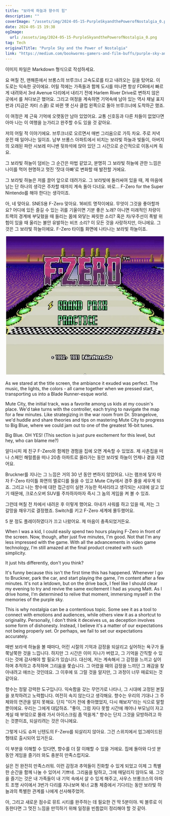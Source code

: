 ```yaml
---
title: "보라색 하늘과 향수의 힘"
description: ""
coverImage: "/assets/img/2024-05-15-PurpleSkyandthePowerofNostalgia_0.png"
date: 2024-05-15 19:38
ogImage:
  url: /assets/img/2024-05-15-PurpleSkyandthePowerofNostalgia_0.png
tag: Tech
originalTitle: "Purple Sky and the Power of Nostalgia"
link: "https://medium.com/bookworms-gamers-and-film-buffs/purple-sky-and-the-power-of-nostalgia-07f30b677c7b"
---
```


이미지 파일은 Markdown 형식으로 작성하세요.

요 며칠 전, 맨해튼에서 브롱스의 브루크너 고속도로를 타고 내려오는 길을 탔어요. 이 도로는 익숙한 곳이에요. 어릴 적에는 가족들과 함께 도시를 떠나면 항상 FDR에서 빠르게 내려와서 3rd Avenue 다리에서 내리기 전에 Harlem River Drive로 변하지 않은 곳에서 를 쳐다보곤 했어요. 그리고 여정을 계속하면 기억속에 남아 있는 역사 채널 표지판과 (지금은 차터 스쿨) 로 바뀐 옛 신사 클럽 왼쪽으로 돌아 브루크너에 도착하곤 했죠.

이 여정은 제 근육 기억에 오랫동안 남아 있었어요. 교통 신호등과 다른 차들이 없었다면 아마 나는 이 여행을 눈가리고 완주할 수도 있을 것 같아요.

저의 어릴 적 이야기에요. 브루크너로 오르면서 매번 그리움으로 가득 차요. 주로 저녁 운전 때 일어나는 일이죠. 남부 브롱스 아파트에서 비치는 보라빛 하늘과 빛들이, 아버지의 오래된 파란 시보레 미니밴 뒷좌석에 앉아 있던 그 시간으로 순간적으로 이동시켜 줘요.

그 보라빛 하늘이 덤비는 그 순간은 마법 같았고, 분명히 그 보라빛 하늘에 관한 느낌은 나이를 먹어 현명하고 멋진 ‘잣대 아빠’로 변화할 때 발전할 거에요.

그 보라빛 하늘은 저를 끌어 앞으로 데려가요. 그 보라빛에 둘러싸여 있을 때, 제 마음에 남는 단 하나의 생각은 주차할 때까지 계속 돌아 다녀요.
바로... F-Zero for the Super Nintendo를 해야 한다는 생각이죠.

아, 네 맞아요. SNES용 F-Zero 맞아요. 16비트 명작이에요. 무엇이 그것을 좋아할까요? 어디에 있든 즐길 수 있는 귀를 기울이면 기분 좋은 노래? 아니면 미래적인 차량이 트랙의 경계에 부딪혔을 때 들리는 몸에 와닿는 짜릿한 소리? 혹은 차/우주선이 폭발 위험이 있을 때 울리는 불안 유발하는 비프 소리? 이 모든 것을 사랑하지만, 아니에요. 그것은 그 보라빛 하늘이에요. F-Zero 타이틀 화면에 나타나는 보라빛 하늘이죠.

![Purple Sky and the Power of Nostalgia](/assets/img/2024-05-15-PurpleSkyandthePowerofNostalgia_1.png)

As we stared at the title screen, the ambiance it exuded was perfect. The music, the lights, the colors - all came together when we pressed start, transporting us into a Blade Runner-esque world.

Mute City, the initial track, was a favorite among us kids at my cousin's place. We'd take turns with the controller, each trying to navigate the map for a few minutes. Like strategizing in the war room from Dr. Strangelove, we'd huddle and share theories and tips on mastering Mute City to progress to Big Blue, where we could jam out to one of the greatest 16-bit tunes.

Big Blue. OH YES! (This section is just pure excitement for this level, but hey, who can blame me?)

알다시피 제 친구 F-Zero와 함께한 경험을 집에 오면 계속할 수 있었죠. 제 사촌집을 떠나 스페인 해럴름을 떠나 20층 아파트로 올라가는 동안 보라빛 하늘이 언제나 곁을 지켰어요.

Bruckner를 지나는 그 느낌은 거의 30 년 동안 변하지 않았어요. 나는 램프에 닿자 마자 F-Zero 타이틀 화면의 멜로디를 들을 수 있고 Mute City에서 경주 줄을 세우게 되죠. 그리고 나는 향수에 대한 접근성이 실현 가능한 럭셔리라고 생각되는 시대에 살고 있기 때문에, 크로스오버 SUV를 주차하자마자 즉시 그 놈의 게임을 켜 볼 수 있죠.

그런데 며칠 전 차에서 내려온 후 이렇게 했어요. 아내가 샤워를 하고 있을 때, 저는 그 갈망을 채우기로 결정했죠. Switch를 키고 F-Zero 세계에 몰두했어요.

5 분 정도 플레이하였다가 끄고 나왔어요. 제 마음이 충족되었거든요.

When I was a kid, I could easily spend two hours playing F-Zero in front of the screen. Now, though, after just five minutes, I'm good. Not that I'm any less impressed with the game. With all the advancements in video game technology, I'm still amazed at the final product created with such simplicity.

It just hits differently, don't you think?

It's funny because this isn't the first time this has happened. Whenever I go to Bruckner, park the car, and start playing the game, I'm content after a few minutes. It's not a letdown, but on the drive back, I feel like I should clear my evening to try and revive the same excitement I had as young Matt. As I drive home, I'm determined to relive that moment, immersing myself in the memories of the purple sky.

This is why nostalgia can be a contentious topic. Some see it as a tool to connect with emotions and audiences, while others view it as a shortcut to originality. Personally, I don't think it deceives us, as deception involves some form of dishonesty. Instead, I believe it's a matter of our expectations not being properly set. Or perhaps, we fail to set our expectations accurately.

매번 보라색 하늘을 볼 때마다, 어린 시절의 기억과 감정을 되살리고 싶어하는 욕구가 들쭉날쭉한 것을 느낍니다. 하지만 그 시간은 이미 지나가 버렸고, 그 기억을 간직할 수 있다는 것에 감사해야 할 필요가 있습니다. 대신에, 저는 계속해서 그 감정을 느끼고 싶어하며 추적하고 추적하며 그리움을 쫓습니다. 그 어렸을 때의 감정을 느끼던 그 쾌감을 찾아내려고 애쓰는 것인데요. 그 이후에 또 그럴 것을 알지만, 그 과정이 너무 매료되는 것 같아요.

향수는 정말 강력한 도구입니다. 익숙함을 갖는 무언가로 나타나, 그 시대에 고정된 본질을 포착하려고 노력합니다. 여전히 속지 않는다고 생각해요. 향수는 우리의 기대나 그 주체와의 연관을 알지 못해요. 단지 "이거 전에 좋아했었지, 다시 해보자"라는 식으로 말할 뿐이에요. 우리는 그에게 대답하죠. "좋아, 그럼 자다 못할 시간에 깨어나 부모님이 자고 계실 때 부엌으로 몰래 가서 아이스크림 좀 먹을게." 향수는 단지 그것을 모방하려고 하는 것뿐이죠, 되살리려는 것은 아니에요.

그렇게 나도 슈퍼 닌텐도의 F-Zero를 되살리지 않아요. 그건 스위치에서 업그레이드된 형태로 출시되어 있거든요.

이 부분을 이해할 수 있다면, 향수를 더 잘 이해할 수 있을 거에요. 집에 돌아와 다섯 분 동안 게임을 즐기러 와도 충분히 만족스럽지요.

실은 전 완전히 만족스러워. 이런 감정과 추억들이 진화할 수 있게 되었고 이제 그 특별한 순간을 함께 나눌 수 있어서 기쁘네. 그리움을 탐하고, 그에 매달리지 않아도 돼. 그것을 즐기는 것은 내 가족들이 내 기억 속에서 살 수 있게 해주고, 사우스 브롱크스의 아파트 조명 사이에서 3번가 다리를 지나보며 북너 교통 체증에서 기다리는 동안 보라빛 하늘과의 특별한 관계를 나에게 선사해주었어.

아, 그리고 새로운 점수로 뮤트 시티를 완주하는 데 필요한 건 딱 5분이야. 빅 블루로 이동한다면 그 멋진 느낌을 만끽하기 위해 일정을 빈틈없이 정리해야 할 것 같아.
